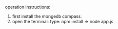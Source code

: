operation instructions:
1. first install the mongedb compass. 
2. open the terminal: type: npm install => node app.js
